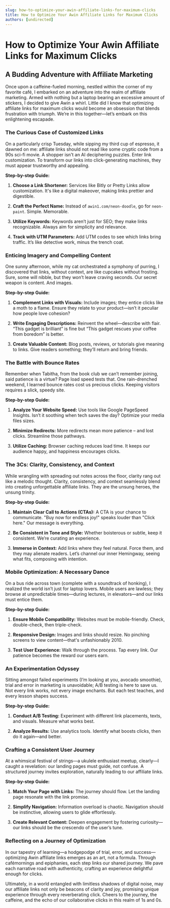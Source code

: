 ```yaml
---
slug: how-to-optimize-your-awin-affiliate-links-for-maximum-clicks
title: How to Optimize Your Awin Affiliate Links for Maximum Clicks
authors: [undirected]
---
```



# How to Optimize Your Awin Affiliate Links for Maximum Clicks

## A Budding Adventure with Affiliate Marketing

Once upon a caffeine-fueled morning, nestled within the corner of my favorite café, I embarked on an adventure into the realm of affiliate marketing. Armed with nothing but a laptop bearing an excessive amount of stickers, I decided to give Awin a whirl. Little did I know that optimizing affiliate links for maximum clicks would become an obsession that blends frustration with triumph. We’re in this together—let’s embark on this enlightening escapade.

### The Curious Case of Customized Links

On a particularly crisp Tuesday, while sipping my third cup of espresso, it dawned on me: affiliate links should not read like some cryptic code from a 90s sci-fi movie. A shopper isn't an AI deciphering puzzles. Enter link customization. To transform our links into click-generating machines, they must appear trustworthy and appealing.

**Step-by-step Guide:**

1. **Choose a Link Shortener:** Services like Bitly or Pretty Links allow customization. It's like a digital makeover, making links prettier and digestible.
   
2. **Craft the Perfect Name:** Instead of `awin1.com/neon-doodle`, go for `neon-paint`. Simple. Memorable.  

3. **Utilize Keywords:** Keywords aren’t just for SEO; they make links recognizable. Always aim for simplicity and relevance.

4. **Track with UTM Parameters:** Add UTM codes to see which links bring traffic. It’s like detective work, minus the trench coat.

### Enticing Imagery and Compelling Content

One sunny afternoon, while my cat orchestrated a symphony of purring, I discovered that links, without context, are like cupcakes without frosting. Sure, some will nibble, but they won’t leave craving seconds. Our secret weapon is content. And images.

**Step-by-step Guide:**

1. **Complement Links with Visuals:** Include images; they entice clicks like a moth to a flame. Ensure they relate to your product—isn’t it peculiar how people love cohesion?

2. **Write Engaging Descriptions:** Reinvent the wheel—describe with flair. “This gadget is brilliant” is fine but “This gadget rescues your coffee from boredom” is better.

3. **Create Valuable Content:** Blog posts, reviews, or tutorials give meaning to links. Give readers something; they’ll return and bring friends.

### The Battle with Bounce Rates

Remember when Tabitha, from the book club we can’t remember joining, said patience is a virtue? Page load speed tests that. One rain-drenched weekend, I learned bounce rates cost us precious clicks. Keeping visitors requires a slick, speedy site.

**Step-by-step Guide:**

1. **Analyze Your Website Speed:** Use tools like Google PageSpeed Insights. Isn’t it soothing when tech saves the day? Optimize your media files sizes.

2. **Minimize Redirects:** More redirects mean more patience – and lost clicks. Streamline those pathways.

3. **Utilize Caching:** Browser caching reduces load time. It keeps our audience happy, and happiness encourages clicks.

### The 3Cs: Clarity, Consistency, and Context

While wrangling with spreading out notes across the floor, clarity rang out like a melodic thought. Clarity, consistency, and context seamlessly blend into creating unforgettable affiliate links. They are the unsung heroes, the unsung trinity.

**Step-by-step Guide:**

1. **Maintain Clear Call to Actions (CTAs):** A CTA is your chance to communicate. "Buy now for endless joy!" speaks louder than "Click here." Our message is everything.

2. **Be Consistent in Tone and Style:** Whether boisterous or subtle, keep it consistent. We’re curating an experience.

3. **Immerse in Context:** Add links where they feel natural. Force them, and they may alienate readers. Let’s channel our inner Hemingway, seeing what fits, composing with intention.

### Mobile Optimization: A Necessary Dance

On a bus ride across town (complete with a soundtrack of honking), I realized the world isn’t just for laptop lovers. Mobile users are lawless; they browse at unpredictable times—during lectures, in elevators—and our links must entice them.

**Step-by-step Guide:**

1. **Ensure Mobile Compatibility:** Websites must be mobile-friendly. Check, double-check, then triple-check.

2. **Responsive Design:** Images and links should resize. No pinching screens to view content—that's unfashionably 2010.

3. **Test User Experience:** Walk through the process. Tap every link. Our patience becomes the reward our users earn.

### An Experimentation Odyssey

Sitting amongst failed experiments (I’m looking at you, avocado smoothie), trial and error in marketing is unavoidable; A/B testing is here to save us. Not every link works, not every image enchants. But each test teaches, and every lesson shapes success.

**Step-by-step Guide:**

1. **Conduct A/B Testing:** Experiment with different link placements, texts, and visuals. Measure what works best.

2. **Analyze Results:** Use analytics tools. Identify what boosts clicks, then do it again—and better.

### Crafting a Consistent User Journey

At a whimsical festival of strings—a ukulele enthusiast meetup, clearly—I caught a revelation: our landing pages must guide, not confuse. A structured journey invites exploration, naturally leading to our affiliate links.

**Step-by-step Guide:**

1. **Match Your Page with Links:** The journey should flow. Let the landing page resonate with the link promise.

2. **Simplify Navigation:** Information overload is chaotic. Navigation should be instinctive, allowing users to glide effortlessly.

3. **Create Relevant Content:** Deepen engagement by fostering curiosity—our links should be the crescendo of the user’s tune.

### Reflecting on a Journey of Optimization

In our tapestry of learning—a hodgepodge of trial, error, and success—optimizing Awin affiliate links emerges as an art, not a formula. Through cafémornings and epiphanies, each step links our shared journey. We pave each narrative road with authenticity, crafting an experience delightful enough for clicks.

Ultimately, in a world entangled with limitless shadows of digital noise, may our affiliate links not only be beacons of clarity and joy, promising unique experience through every reverberating click. Cheers to the journey, the caffeine, and the echo of our collaborative clicks in this realm of 1s and 0s.
